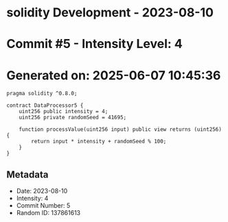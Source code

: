 ﻿# solidity Development - 2023-08-10
# Commit #5 - Intensity Level: 4
# Generated on: 2025-06-07 10:45:36
```solidity
pragma solidity ^0.8.0;

contract DataProcessor5 {
    uint256 public intensity = 4;
    uint256 private randomSeed = 41695;

    function processValue(uint256 input) public view returns (uint256) {
        return input * intensity + randomSeed % 100;
    }
}
```
## Metadata
- Date: 2023-08-10
- Intensity: 4
- Commit Number: 5
- Random ID: 137861613
